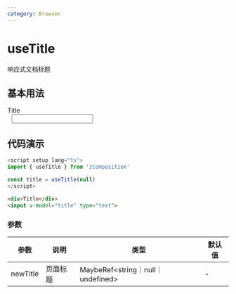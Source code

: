 ```yaml
---
category: Browser
---
```


# useTitle

响应式文档标题

## 基本用法

<script setup lang="ts">
import { useTitle } from '@lib'

const title = useTitle(null)
</script>

<div style="margin-top:10px">
  <div>Title</div>
  <input style="margin-left:10px" v-model="title" type="text" />
</div>



## 代码演示

```ts
<script setup lang="ts">
import { useTitle } from 'zcomposition'

const title = useTitle(null)
</script>
```

```html
<div>Title</div>
<input v-model="title" type="text">
```

### 参数

| 参数       | 说明                 | 类型         | 默认值  |
| -------    | ------------------- | ----------- | ------ |
| newTitle | 页面标题	         | MaybeRef<string｜null｜undefined> | -       |